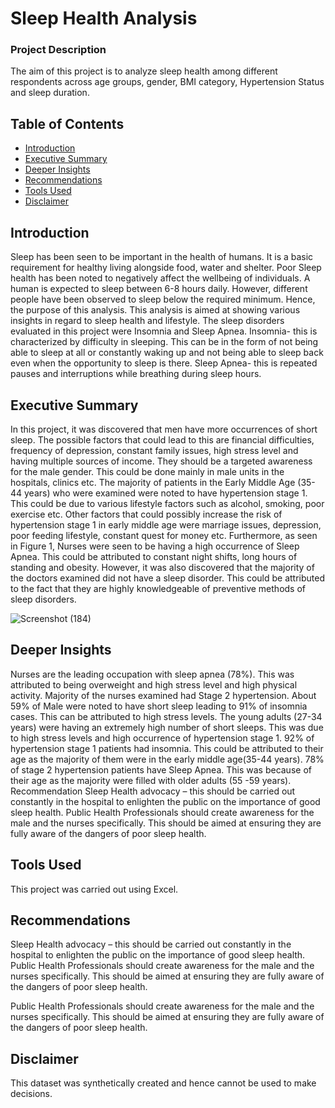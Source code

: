 # Sleep Health Analysis

### Project Description

The aim of this project is to analyze sleep health among different respondents across age groups, gender, BMI category, Hypertension Status and sleep duration.


## Table of Contents


- [Introduction](#introduction)
- [Executive Summary](#executive-summary)
- [Deeper Insights](#deeper-insights)
- [Recommendations](#recommendations)
- [Tools Used](#tools-used)
- [Disclaimer](#disclaimer)




## Introduction

Sleep has been seen to be important in the health of humans. It is a basic requirement for healthy living alongside food, water and shelter.
Poor Sleep health has been noted to negatively affect the wellbeing of individuals. A human is expected to sleep between 6-8 hours daily. However, different people have been observed to sleep below the required minimum. Hence, the purpose of this analysis.
This analysis is aimed at showing various insights in regard to sleep health and lifestyle.
The sleep disorders evaluated in this project were Insomnia and Sleep Apnea.
Insomnia- this is characterized by difficulty in sleeping. This can be in the form of not being able to sleep at all or constantly waking up and not being able to sleep back even when the opportunity to sleep is there.
Sleep Apnea- this is repeated pauses  and interruptions while breathing  during sleep hours.


## Executive Summary

In this project, it was discovered that men have more occurrences of short sleep. The possible factors that could lead to this are financial difficulties, frequency of depression, constant family issues, high stress level and having multiple sources of income. They should be a targeted awareness for the male gender. This could be done mainly in male units in the hospitals, clinics etc.
The majority of patients in the Early Middle Age (35-44 years) who were examined were noted to have hypertension stage 1. This could be due to various lifestyle factors such as alcohol, smoking, poor exercise etc. Other factors that could possibly increase the risk of hypertension stage 1 in early middle age were marriage issues, depression, poor feeding lifestyle, constant quest for money etc. 
Furthermore, as seen in Figure 1, Nurses were seen to be having a high occurrence of Sleep Apnea. This could be attributed to constant night shifts, long hours of standing and obesity. However, it was also discovered that the majority of the doctors examined did not have a sleep disorder. This could be attributed to the fact that they are highly knowledgeable of preventive methods of sleep disorders.

![Screenshot (184)](https://github.com/user-attachments/assets/ef9c2dee-03d8-46e7-934c-a62d9de364b9)


## Deeper Insights

Nurses are the leading occupation with sleep apnea (78%). This was attributed to being overweight and high stress level and high physical activity. Majority of the nurses examined had Stage 2 hypertension.
About 59% of Male were noted to have short sleep leading to 91% of insomnia cases. This can be attributed to high stress levels.
The young adults (27-34 years) were having an extremely high number of short sleeps. This was due to high stress levels and high occurrence of hypertension stage 1.
92% of hypertension stage 1 patients had insomnia. This could be attributed to their age as the majority of them were in the early middle age(35-44 years).
78% of stage 2 hypertension patients have Sleep Apnea. This was because of their age as the majority were filled with older adults (55 -59 years).
Recommendation
Sleep Health advocacy – this should be carried out constantly in the hospital to enlighten the public on the importance of good sleep health.
Public Health Professionals should create awareness for the male and the nurses specifically. This should be aimed at ensuring they are fully aware of the dangers of poor sleep health.



## Tools Used

This project was carried out using Excel.

## Recommendations
Sleep Health advocacy – this should be carried out constantly in the hospital to enlighten the public on the importance of good sleep health.
Public Health Professionals should create awareness for the male and the nurses specifically. This should be aimed at ensuring they are fully aware of the dangers of poor sleep health.

Public Health Professionals should create awareness for the male and the nurses specifically. This should be aimed at ensuring they are fully aware of the dangers of poor sleep health.



## Disclaimer 

This dataset was synthetically created and hence cannot be used to make decisions.





